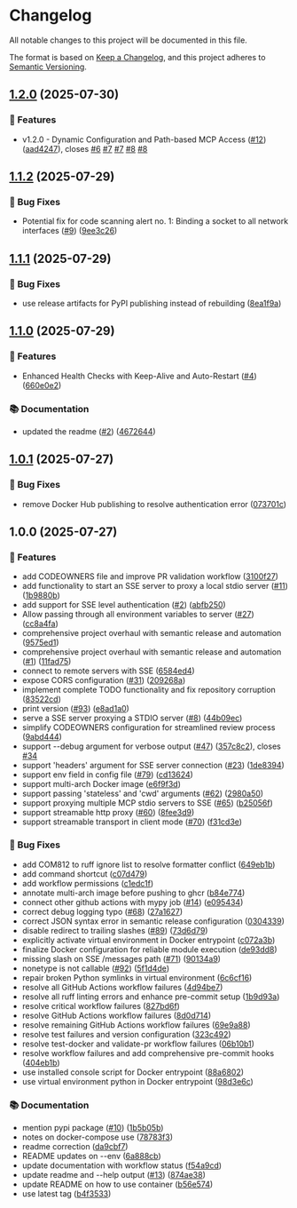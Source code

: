 # Changelog

All notable changes to this project will be documented in this file.

The format is based on [Keep a Changelog](https://keepachangelog.com/en/1.0.0/),
and this project adheres to [Semantic Versioning](https://semver.org/spec/v2.0.0.html).

## [1.2.0](https://github.com/billyjbryant/mcp-foxxy-bridge/compare/v1.1.2...v1.2.0) (2025-07-30)


### 🚀 Features

* v1.2.0 - Dynamic Configuration and Path-based MCP Access ([#12](https://github.com/billyjbryant/mcp-foxxy-bridge/issues/12)) ([aad4247](https://github.com/billyjbryant/mcp-foxxy-bridge/commit/aad424751fff50214eca22ac09aead679df87969)), closes [#6](https://github.com/billyjbryant/mcp-foxxy-bridge/issues/6) [#7](https://github.com/billyjbryant/mcp-foxxy-bridge/issues/7) [#7](https://github.com/billyjbryant/mcp-foxxy-bridge/issues/7) [#8](https://github.com/billyjbryant/mcp-foxxy-bridge/issues/8) [#8](https://github.com/billyjbryant/mcp-foxxy-bridge/issues/8)

## [1.1.2](https://github.com/billyjbryant/mcp-foxxy-bridge/compare/v1.1.1...v1.1.2) (2025-07-29)


### 🐛 Bug Fixes

* Potential fix for code scanning alert no. 1: Binding a socket to all network interfaces ([#9](https://github.com/billyjbryant/mcp-foxxy-bridge/issues/9)) ([9ee3c26](https://github.com/billyjbryant/mcp-foxxy-bridge/commit/9ee3c26e05aae41fb9444f4ff002b70dd2880d41))

## [1.1.1](https://github.com/billyjbryant/mcp-foxxy-bridge/compare/v1.1.0...v1.1.1) (2025-07-29)


### 🐛 Bug Fixes

* use release artifacts for PyPI publishing instead of rebuilding ([8ea1f9a](https://github.com/billyjbryant/mcp-foxxy-bridge/commit/8ea1f9a507d3e71ee54e855430c8c09a924acf78))

## [1.1.0](https://github.com/billyjbryant/mcp-foxxy-bridge/compare/v1.0.1...v1.1.0) (2025-07-29)


### 🚀 Features

* Enhanced Health Checks with Keep-Alive and Auto-Restart ([#4](https://github.com/billyjbryant/mcp-foxxy-bridge/issues/4)) ([660e0e2](https://github.com/billyjbryant/mcp-foxxy-bridge/commit/660e0e22ae15b224f115de7e6cb3b4cb06410ea7))


### 📚 Documentation

* updated the readme ([#2](https://github.com/billyjbryant/mcp-foxxy-bridge/issues/2)) ([4672644](https://github.com/billyjbryant/mcp-foxxy-bridge/commit/467264425321594c161a5e98a9c8f895ae05a7fd))

## [1.0.1](https://github.com/billyjbryant/mcp-foxxy-bridge/compare/v1.0.0...v1.0.1) (2025-07-27)


### 🐛 Bug Fixes

* remove Docker Hub publishing to resolve authentication error ([073701c](https://github.com/billyjbryant/mcp-foxxy-bridge/commit/073701ccffd6a0f2a7001ca662e856b33201b856))

## 1.0.0 (2025-07-27)


### 🚀 Features

* add CODEOWNERS file and improve PR validation workflow ([3100f27](https://github.com/billyjbryant/mcp-foxxy-bridge/commit/3100f2790efa88c1d30e318fbf87714c94732974))
* add functionality to start an SSE server to proxy a local stdio server ([#11](https://github.com/billyjbryant/mcp-foxxy-bridge/issues/11)) ([1b9880b](https://github.com/billyjbryant/mcp-foxxy-bridge/commit/1b9880bc5680c25bd42a096ebbfc65442154d19d))
* add support for SSE level authentication ([#2](https://github.com/billyjbryant/mcp-foxxy-bridge/issues/2)) ([abfb250](https://github.com/billyjbryant/mcp-foxxy-bridge/commit/abfb250e8b2281c5efb2076cdd946253bf48bd46))
* Allow passing through all environment variables to server ([#27](https://github.com/billyjbryant/mcp-foxxy-bridge/issues/27)) ([cc8a4fa](https://github.com/billyjbryant/mcp-foxxy-bridge/commit/cc8a4fac871fe89a214c09aeea6ca0ca98eea4fc))
* comprehensive project overhaul with semantic release and automation ([9575ed1](https://github.com/billyjbryant/mcp-foxxy-bridge/commit/9575ed1c813864c7034e5ee698a894cea446a0a1))
* comprehensive project overhaul with semantic release and automation ([#1](https://github.com/billyjbryant/mcp-foxxy-bridge/issues/1)) ([11fad75](https://github.com/billyjbryant/mcp-foxxy-bridge/commit/11fad75e90b4a3964aad0cf7672b7da5f1f0eb19))
* connect to remote servers with SSE ([6584ed4](https://github.com/billyjbryant/mcp-foxxy-bridge/commit/6584ed47c692f8305ef0f268a9e5b31699d5cce3))
* expose CORS configuration ([#31](https://github.com/billyjbryant/mcp-foxxy-bridge/issues/31)) ([209268a](https://github.com/billyjbryant/mcp-foxxy-bridge/commit/209268a361074876e44417d11da87790de03ca85))
* implement complete TODO functionality and fix repository corruption ([83522cd](https://github.com/billyjbryant/mcp-foxxy-bridge/commit/83522cdb9751ac24956a89261ee60152b2dd8dae))
* print version ([#93](https://github.com/billyjbryant/mcp-foxxy-bridge/issues/93)) ([e8ad1a0](https://github.com/billyjbryant/mcp-foxxy-bridge/commit/e8ad1a0b9dd4793c1befe1633b098df1c1165ce2))
* serve a SSE server proxying a STDIO server ([#8](https://github.com/billyjbryant/mcp-foxxy-bridge/issues/8)) ([44b09ec](https://github.com/billyjbryant/mcp-foxxy-bridge/commit/44b09ec9547088c7ea754c6356af005c84ee2016))
* simplify CODEOWNERS configuration for streamlined review process ([9abd444](https://github.com/billyjbryant/mcp-foxxy-bridge/commit/9abd444bafb9a3dd9a33bd0c793fa58b12ef744e))
* support --debug argument for verbose output ([#47](https://github.com/billyjbryant/mcp-foxxy-bridge/issues/47)) ([357c8c2](https://github.com/billyjbryant/mcp-foxxy-bridge/commit/357c8c23f0d64ba2d9fddd1a7d3db8f4d3898a5c)), closes [#34](https://github.com/billyjbryant/mcp-foxxy-bridge/issues/34)
* support 'headers' argument for SSE server connection ([#23](https://github.com/billyjbryant/mcp-foxxy-bridge/issues/23)) ([1de8394](https://github.com/billyjbryant/mcp-foxxy-bridge/commit/1de83947679136f5b0dd5a2c2e277a1b1f64853a))
* support env field in config file ([#79](https://github.com/billyjbryant/mcp-foxxy-bridge/issues/79)) ([cd13624](https://github.com/billyjbryant/mcp-foxxy-bridge/commit/cd13624f7b27ec00021e93de1271ce6d19ba5bf7))
* support multi-arch Docker image ([e6f9f3d](https://github.com/billyjbryant/mcp-foxxy-bridge/commit/e6f9f3db981b51a8d64289db8871358451424b5f))
* support passing 'stateless' and 'cwd' arguments ([#62](https://github.com/billyjbryant/mcp-foxxy-bridge/issues/62)) ([2980a50](https://github.com/billyjbryant/mcp-foxxy-bridge/commit/2980a50ad2e78ff8ba8c5ed2520ba16133c4f7bc))
* support proxying multiple MCP stdio servers to SSE ([#65](https://github.com/billyjbryant/mcp-foxxy-bridge/issues/65)) ([b25056f](https://github.com/billyjbryant/mcp-foxxy-bridge/commit/b25056faddfe452d2859c5d4e72233986a59e6a7))
* support streamable http proxy ([#60](https://github.com/billyjbryant/mcp-foxxy-bridge/issues/60)) ([8fee3d9](https://github.com/billyjbryant/mcp-foxxy-bridge/commit/8fee3d9833f66ca1c728fd68adad2c6e139e0499))
* support streamable transport in client mode ([#70](https://github.com/billyjbryant/mcp-foxxy-bridge/issues/70)) ([f31cd3e](https://github.com/billyjbryant/mcp-foxxy-bridge/commit/f31cd3e73c02264822e66af30feaf1bac66448b2))


### 🐛 Bug Fixes

* add COM812 to ruff ignore list to resolve formatter conflict ([649eb1b](https://github.com/billyjbryant/mcp-foxxy-bridge/commit/649eb1b0cf666e61d666e922aba8724dbc35af8b))
* add command shortcut ([c07d479](https://github.com/billyjbryant/mcp-foxxy-bridge/commit/c07d4792ca9813ff139078c4d8127709febfc7c6))
* add workflow permissions ([c1edc1f](https://github.com/billyjbryant/mcp-foxxy-bridge/commit/c1edc1fd290896a0eac28507d186c9483e6bfd72))
* annotate multi-arch image before pushing to ghcr ([b84e774](https://github.com/billyjbryant/mcp-foxxy-bridge/commit/b84e7745f5199dc47b78493e32928ec06b9f6a05))
* connect other github actions with mypy job ([#14](https://github.com/billyjbryant/mcp-foxxy-bridge/issues/14)) ([e095434](https://github.com/billyjbryant/mcp-foxxy-bridge/commit/e0954341a3664d82c2a9707ac33218e3b8d179e8))
* correct debug logging typo ([#68](https://github.com/billyjbryant/mcp-foxxy-bridge/issues/68)) ([27a1627](https://github.com/billyjbryant/mcp-foxxy-bridge/commit/27a16279efa6a2fca75be5b27a2424e6d0b1d2ec))
* correct JSON syntax error in semantic release configuration ([0304339](https://github.com/billyjbryant/mcp-foxxy-bridge/commit/03043395981ea3b552bff7d303b62edb3ac98f5f))
* disable redirect to trailing slashes ([#89](https://github.com/billyjbryant/mcp-foxxy-bridge/issues/89)) ([73d6d79](https://github.com/billyjbryant/mcp-foxxy-bridge/commit/73d6d79fb6a92fa6f79f7dcceab08f2f91d132a6))
* explicitly activate virtual environment in Docker entrypoint ([c072a3b](https://github.com/billyjbryant/mcp-foxxy-bridge/commit/c072a3bb09636695a97ef7d9b348f6f4ea3b2766))
* finalize Docker configuration for reliable module execution ([de93dd8](https://github.com/billyjbryant/mcp-foxxy-bridge/commit/de93dd87f5ab70b21d1a58e4f26e7e8627b03542))
* missing slash on SSE /messages path ([#71](https://github.com/billyjbryant/mcp-foxxy-bridge/issues/71)) ([90134a9](https://github.com/billyjbryant/mcp-foxxy-bridge/commit/90134a9206cebe2aa011ea3d8574daaf0213b38c))
* nonetype is not callable ([#92](https://github.com/billyjbryant/mcp-foxxy-bridge/issues/92)) ([5f1d4de](https://github.com/billyjbryant/mcp-foxxy-bridge/commit/5f1d4de9e6f78faae3e1ba50634f640f2a893f1b))
* repair broken Python symlinks in virtual environment ([6c6cf16](https://github.com/billyjbryant/mcp-foxxy-bridge/commit/6c6cf16f5e05ad8151f3ff495b2fa40e8e8acacf))
* resolve all GitHub Actions workflow failures ([4d94be7](https://github.com/billyjbryant/mcp-foxxy-bridge/commit/4d94be79be30f1083b37f6504d281194fa05bdff))
* resolve all ruff linting errors and enhance pre-commit setup ([1b9d93a](https://github.com/billyjbryant/mcp-foxxy-bridge/commit/1b9d93accdb8c7df0ca251ae0d781f864a434f6e))
* resolve critical workflow failures ([827bd6f](https://github.com/billyjbryant/mcp-foxxy-bridge/commit/827bd6fbc625bc748f475d94ca34ed96ca60ada8))
* resolve GitHub Actions workflow failures ([8d0d714](https://github.com/billyjbryant/mcp-foxxy-bridge/commit/8d0d714396d7699b2a6371883200df76989a89c0))
* resolve remaining GitHub Actions workflow failures ([69e9a88](https://github.com/billyjbryant/mcp-foxxy-bridge/commit/69e9a88024cd1b6bda284b4be92b85e0af568a27))
* resolve test failures and version configuration ([323c492](https://github.com/billyjbryant/mcp-foxxy-bridge/commit/323c49297116356933a990f081fd02cc9779e905))
* resolve test-docker and validate-pr workflow failures ([06b10b1](https://github.com/billyjbryant/mcp-foxxy-bridge/commit/06b10b145e8094619c1392798a2fe9bf2700055b))
* resolve workflow failures and add comprehensive pre-commit hooks ([404eb1b](https://github.com/billyjbryant/mcp-foxxy-bridge/commit/404eb1ba4299f5344293b2a888ad867750df3037))
* use installed console script for Docker entrypoint ([88a6802](https://github.com/billyjbryant/mcp-foxxy-bridge/commit/88a6802976e066996b7e63e850d65cfe1b53c125))
* use virtual environment python in Docker entrypoint ([98d3e6c](https://github.com/billyjbryant/mcp-foxxy-bridge/commit/98d3e6cdf57a0c83bb0d8101913325ffe3f83848))


### 📚 Documentation

* mention pypi package ([#10](https://github.com/billyjbryant/mcp-foxxy-bridge/issues/10)) ([1b5b05b](https://github.com/billyjbryant/mcp-foxxy-bridge/commit/1b5b05b1ea276611d2beba51f8a4842f94242050))
* notes on docker-compose use ([78783f3](https://github.com/billyjbryant/mcp-foxxy-bridge/commit/78783f3aec988c04874b6dea81979e372a3818e4))
* readme correction ([da9cbf7](https://github.com/billyjbryant/mcp-foxxy-bridge/commit/da9cbf7386bee55b5325eabb888a26f936d35d12))
* README updates on --env ([6a888cb](https://github.com/billyjbryant/mcp-foxxy-bridge/commit/6a888cbe09913639299ac41b0118fc6cb432af3f))
* update documentation with workflow status ([f54a9cd](https://github.com/billyjbryant/mcp-foxxy-bridge/commit/f54a9cd8dcc1401ebba9a21c9344fd1afbef5fa2))
* update readme and --help output ([#13](https://github.com/billyjbryant/mcp-foxxy-bridge/issues/13)) ([874ae38](https://github.com/billyjbryant/mcp-foxxy-bridge/commit/874ae38087d8d7bf02e6af7db52d55a087fe572d))
* update README on how to use container ([b56e574](https://github.com/billyjbryant/mcp-foxxy-bridge/commit/b56e574cd90f9de8da7f80a119b096322f678ecd))
* use latest tag ([b4f3533](https://github.com/billyjbryant/mcp-foxxy-bridge/commit/b4f35330f0f80c660d83b60efddc26ee71ea1d0a))
